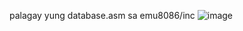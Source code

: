 palagay yung database.asm sa 
emu8086/inc
![image](https://github.com/dahy14/ATM-Acc-number-Pin/assets/99861919/ff1e1349-389b-48b8-a336-8496355b7c49)
